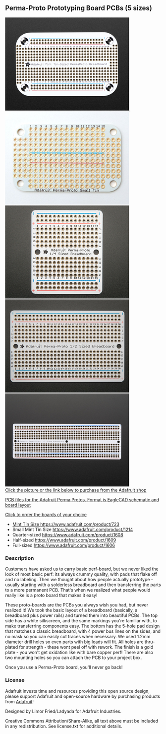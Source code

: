 ## Perma-Proto Prototyping Board PCBs (5 sizes)

<a href="http://www.adafruit.com/products/723"><img src="assets/723.jpg?raw=true" width="400px">&nbsp; 
<a href="http://www.adafruit.com/products/1214"><img src="assets/1214.jpg?raw=true" width="400px"><br/>
<a href="http://www.adafruit.com/products/1608"><img src="assets/1608.jpg?raw=true" width="400px">&nbsp; 
<a href="http://www.adafruit.com/products/1609"><img src="assets/1609.jpg?raw=true" width="400px"> <br/>
<a href="http://www.adafruit.com/products/1606"><img src="assets/1606.jpg?raw=true" width="400px"> <br/>
Click the picture or the link below to purchase from the Adafruit shop

PCB files for the Adafruit Perma Protos. Format is EagleCAD schematic and board layout 

Click to order the boards of your choice
* Mint Tin Size https://www.adafruit.com/product/723
* Small Mint Tin Size https://www.adafruit.com/product/1214
* Quarter-sized https://www.adafruit.com/product/1608
* Half-sized https://www.adafruit.com/product/1609
* Full-sized https://www.adafruit.com/product/1606

### Description

Customers have asked us to carry basic perf-board, but we never liked the look of most basic perf: its always crummy quality, with pads that flake off and no labeling. Then we thought about how people actually prototype - usually starting with a solderless breadboard and then transferring the parts to a more permanent PCB. That's when we realized what people would really like is a proto board that makes it easy!

These proto-boards are the PCBs you always wish you had, but never realized it! We took the basic layout of a breadboard (basically, a breadboard plus power rails) and turned them into beautiful PCBs. The top side has a white silkscreen, and the same markings you're familiar with, to make transferring components easy. The bottom has the 5-hole pad design that matches a classic breadboard, with 4 power bus lines on the sides, and no mask so you can easily cut traces when necessary. We used 1.2mm diameter drill holes so even parts with big leads will fit. All holes are thru-plated for strength - these wont peel off with rework. The finish is a gold plate - you won't get oxidation like with bare copper perf! There are also two mounting holes so you can attach the PCB to your project box.

Once you use a Perma-Proto board, you'll never go back!

### License

Adafruit invests time and resources providing this open source design, please support Adafruit and open-source hardware by purchasing products from [Adafruit](https://www.adafruit.com)!

Designed by Limor Fried/Ladyada for Adafruit Industries.

Creative Commons Attribution/Share-Alike, all text above must be included in any redistribution. See license.txt for additional details.
